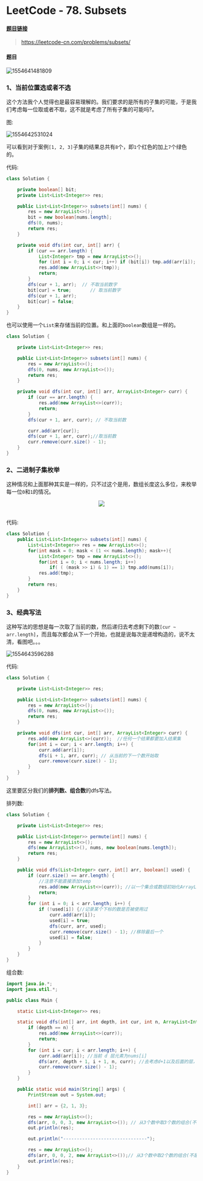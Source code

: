 # LeetCode - 78. Subsets

#### [题目链接](https://leetcode-cn.com/problems/subsets/)

> https://leetcode-cn.com/problems/subsets/

#### 题目

![1554641481809](assets/1554641481809.png)

### 1、当前位置选或者不选

这个方法我个人觉得也是最容易理解的。我们要求的是所有的子集的可能，于是我们考虑每一位取或者不取，这不就是考虑了所有子集的可能吗?。

图:

![1554642531024](assets/1554642531024.png)

可以看到对于案例`[1, 2, 3]`子集的结果总共有`8`个，即`1`个红色的加上`7`个绿色的。

代码:

```java
class Solution {

    private boolean[] bit;
    private List<List<Integer>> res;

    public List<List<Integer>> subsets(int[] nums) {
        res = new ArrayList<>();
        bit = new boolean[nums.length];
        dfs(0, nums);
        return res;
    }

    private void dfs(int cur, int[] arr) {
        if (cur == arr.length) {
            List<Integer> tmp = new ArrayList<>();
            for (int i = 0; i < cur; i++) if (bit[i]) tmp.add(arr[i]);
            res.add(new ArrayList<>(tmp));
            return;
        }
        dfs(cur + 1, arr);  // 不取当前数字
        bit[cur] = true;       // 取当前数字
        dfs(cur + 1, arr);
        bit[cur] = false;
    }
}
```

也可以使用一个`List`来存储当前的位置。和上面的`boolean`数组是一样的。

```java
class Solution {

    private List<List<Integer>> res;

    public List<List<Integer>> subsets(int[] nums) {
        res = new ArrayList<>();
        dfs(0, nums, new ArrayList<>());
        return res;
    }

    private void dfs(int cur, int[] arr, ArrayList<Integer> curr) {
        if (cur == arr.length) {
            res.add(new ArrayList<>(curr));
            return;
        }
        dfs(cur + 1, arr, curr); // 不取当前数

        curr.add(arr[cur]);
        dfs(cur + 1, arr, curr);//取当前数
        curr.remove(curr.size() - 1);
    }
}
```

### 2、二进制子集枚举

这种情况和上面那种其实是一样的，只不过这个是用，数组长度这么多位，来枚举每一位`0`和`1`的情况。

<div align="center"><img src="assets/1554643123413.png"></div><br>

代码:

```java
class Solution {
    public List<List<Integer>> subsets(int[] nums) {
        List<List<Integer>> res = new ArrayList<>();
        for(int mask = 0; mask < (1 << nums.length); mask++){
            List<Integer> tmp = new ArrayList<>();
            for(int i = 0; i < nums.length; i++)
                if( ( (mask >> i) & 1) == 1) tmp.add(nums[i]);
            res.add(tmp);
        }
        return res;
    }
}
```

### 3、经典写法

这种写法的思想是每一次取了当前的数，然后递归去考虑剩下的数`[cur ~ arr.length]`，而且每次都会从下一个开始，也就是说每次是递增构造的，说不太清，看图吧。。。

![1554643596288](assets/1554643596288.png)

代码:

```java
class Solution {

    private List<List<Integer>> res;

    public List<List<Integer>> subsets(int[] nums) {
        res = new ArrayList<>();
        dfs(0, nums, new ArrayList<>());
        return res;
    }

    private void dfs(int cur, int[] arr, ArrayList<Integer> curr) {
        res.add(new ArrayList<>(curr));  //任何一个结果都要加入结果集
        for(int i = cur; i < arr.length; i++) {
            curr.add(arr[i]);
            dfs(i + 1, arr, curr); // 从当前的下一个数开始取
            curr.remove(curr.size() - 1);
        }
    }
}
```



这里要区分我们的**排列数、组合数**的dfs写法。

排列数: 

```java
class Solution {

    private List<List<Integer>> res;

    public List<List<Integer>> permute(int[] nums) {
        res = new ArrayList<>();
        dfs(new ArrayList<>(), nums, new boolean[nums.length]);
        return res;
    }

    public void dfs(List<Integer> curr, int[] arr, boolean[] used) {
        if (curr.size() == arr.length) {
            //注意不能直接添加temp
            res.add(new ArrayList<>(curr)); //以一个集合或数组初始化ArrayList al = new ArrayList(a);//a为集合或数组
            return;
        }
        for (int i = 0; i < arr.length; i++) {
            if (!used[i]) {//记录某个下标的数是否被使用过
                curr.add(arr[i]);
                used[i] = true;
                dfs(curr, arr, used);
                curr.remove(curr.size() - 1); //移除最后一个
                used[i] = false;
            }
        }
    }
}

```

组合数:

```java
import java.io.*;
import java.util.*;

public class Main {

    static List<List<Integer>> res;

    static void dfs(int[] arr, int depth, int cur, int n, ArrayList<Integer> curr) {
        if (depth == n) {
            res.add(new ArrayList<>(curr));
            return;
        }
        for (int i = cur; i < arr.length; i++) {
            curr.add(arr[i]); //当前 d 层元素为nums[i]
            dfs(arr, depth + 1, i + 1, n, curr); //去考虑d+1以及后面的层，注意下次直接从i+1开始，不会有重复的
            curr.remove(curr.size() - 1);
        }
    }

    public static void main(String[] args) {
        PrintStream out = System.out;

        int[] arr = {2, 1, 3};

        res = new ArrayList<>();
        dfs(arr, 0, 0, 3, new ArrayList<>()); // 从3个数中取3个数的组合(不是排列)
        out.println(res);

        out.println("-------------------------------");

        res = new ArrayList<>();
        dfs(arr, 0, 0, 2, new ArrayList<>());// 从3个数中取2个数的组合(不是排列)
        out.println(res);
    }
}
```

